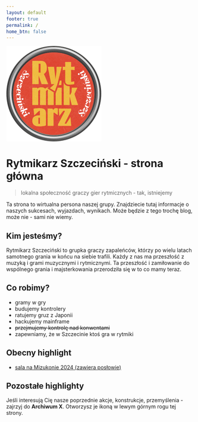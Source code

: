```yaml
---
layout: default
footer: true
permalink: /
home_btn: false
---
```


<img src="/src/assets/img/favicon.png" style="background-color:transparent; width: 256px;">

# Rytmikarz Szczeciński - strona główna

> lokalna społeczność graczy gier rytmicznych - tak, istniejemy

Ta strona to wirtualna persona naszej grupy. Znajdziecie tutaj informacje o naszych sukcesach, wyjazdach, wynikach. Może będzie z tego trochę blog, może nie - sami nie wiemy.

## Kim jesteśmy?

Rytmikarz Szczeciński to grupka graczy zapaleńców, którzy po wielu latach samotnego grania w końcu na siebie trafili. Każdy z nas ma przeszłość z muzyką i grami muzycznymi i rytmicznymi. Ta przeszłość i zamiłowanie do wspólnego grania i majsterkowania przerodziła się w to co mamy teraz.

## Co robimy?

- gramy w gry
- budujemy kontrolery
- ratujemy gruz z Japonii
- hackujemy mainframe
- ~~przejmujemy kontrolę nad konwentami~~
- zapewniamy, że w Szczecinie ktoś gra w rytmiki

## Obecny highlight

- [sala na Mizukonie 2024 (zawiera posłowie)](/wydarzenia/mizukon-2024)

## Pozostałe highlighty

Jeśli interesują Cię nasze poprzednie akcje, konstrukcje, przemyślenia - zajrzyj do **Archiwum X**. Otworzysz je ikoną w lewym górnym rogu tej strony.